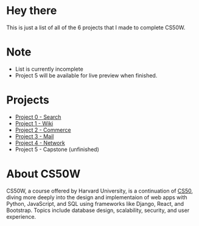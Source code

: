 # Hey there
This is just a list of all of the 6 projects that I made to complete CS50W.

# Note
* List is currently incomplete
* Project 5 will be available for live preview when finished.

# Projects
* [Project 0 - Search](https://github.com/adobong-sunog/cs50w_search)
* [Project 1 - Wiki](https://github.com/adobong-sunog/cs50w_wiki)
* [Project 2 - Commerce](https://github.com/adobong-sunog/cs50w_commerce)
* [Project 3 - Mail](https://github.com/adobong-sunog/cs50w_mail)
* [Project 4 - Network](https://github.com/adobong-sunog/cs50w_network)
* Project 5 - Capstone (unfinished)

# About CS50W
CS50W, a course offered by Harvard University, is a continuation of [CS50](https://cs50.harvard.edu/), diving more deeply into the design and implementaion of web apps with Python, JavaScript, and SQL using frameworks like Django, React, and Bootstrap. Topics include database design, scalability, security, and user experience.  
